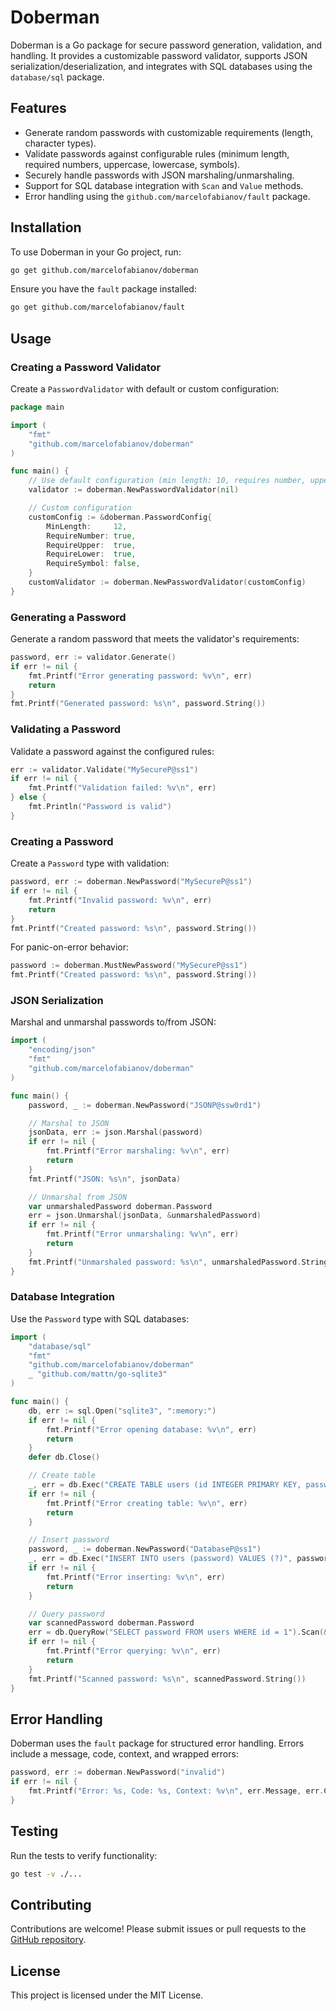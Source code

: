 # Doberman

Doberman is a Go package for secure password generation, validation, and handling. It provides a customizable password validator, supports JSON serialization/deserialization, and integrates with SQL databases using the `database/sql` package.

## Features

- Generate random passwords with customizable requirements (length, character types).
- Validate passwords against configurable rules (minimum length, required numbers, uppercase, lowercase, symbols).
- Securely handle passwords with JSON marshaling/unmarshaling.
- Support for SQL database integration with `Scan` and `Value` methods.
- Error handling using the `github.com/marcelofabianov/fault` package.

## Installation

To use Doberman in your Go project, run:

```bash
go get github.com/marcelofabianov/doberman
```

Ensure you have the `fault` package installed:

```bash
go get github.com/marcelofabianov/fault
```

## Usage

### Creating a Password Validator

Create a `PasswordValidator` with default or custom configuration:

```go
package main

import (
    "fmt"
    "github.com/marcelofabianov/doberman"
)

func main() {
    // Use default configuration (min length: 10, requires number, uppercase, lowercase, symbol)
    validator := doberman.NewPasswordValidator(nil)

    // Custom configuration
    customConfig := &doberman.PasswordConfig{
        MinLength:     12,
        RequireNumber: true,
        RequireUpper:  true,
        RequireLower:  true,
        RequireSymbol: false,
    }
    customValidator := doberman.NewPasswordValidator(customConfig)
}
```

### Generating a Password

Generate a random password that meets the validator's requirements:

```go
password, err := validator.Generate()
if err != nil {
    fmt.Printf("Error generating password: %v\n", err)
    return
}
fmt.Printf("Generated password: %s\n", password.String())
```

### Validating a Password

Validate a password against the configured rules:

```go
err := validator.Validate("MySecureP@ss1")
if err != nil {
    fmt.Printf("Validation failed: %v\n", err)
} else {
    fmt.Println("Password is valid")
}
```

### Creating a Password

Create a `Password` type with validation:

```go
password, err := doberman.NewPassword("MySecureP@ss1")
if err != nil {
    fmt.Printf("Invalid password: %v\n", err)
    return
}
fmt.Printf("Created password: %s\n", password.String())
```

For panic-on-error behavior:

```go
password := doberman.MustNewPassword("MySecureP@ss1")
fmt.Printf("Created password: %s\n", password.String())
```

### JSON Serialization

Marshal and unmarshal passwords to/from JSON:

```go
import (
    "encoding/json"
    "fmt"
    "github.com/marcelofabianov/doberman"
)

func main() {
    password, _ := doberman.NewPassword("JSONP@ssw0rd1")

    // Marshal to JSON
    jsonData, err := json.Marshal(password)
    if err != nil {
        fmt.Printf("Error marshaling: %v\n", err)
        return
    }
    fmt.Printf("JSON: %s\n", jsonData)

    // Unmarshal from JSON
    var unmarshaledPassword doberman.Password
    err = json.Unmarshal(jsonData, &unmarshaledPassword)
    if err != nil {
        fmt.Printf("Error unmarshaling: %v\n", err)
        return
    }
    fmt.Printf("Unmarshaled password: %s\n", unmarshaledPassword.String())
}
```

### Database Integration

Use the `Password` type with SQL databases:

```go
import (
    "database/sql"
    "fmt"
    "github.com/marcelofabianov/doberman"
    _ "github.com/mattn/go-sqlite3"
)

func main() {
    db, err := sql.Open("sqlite3", ":memory:")
    if err != nil {
        fmt.Printf("Error opening database: %v\n", err)
        return
    }
    defer db.Close()

    // Create table
    _, err = db.Exec("CREATE TABLE users (id INTEGER PRIMARY KEY, password TEXT)")
    if err != nil {
        fmt.Printf("Error creating table: %v\n", err)
        return
    }

    // Insert password
    password, _ := doberman.NewPassword("DatabaseP@ss1")
    _, err = db.Exec("INSERT INTO users (password) VALUES (?)", password)
    if err != nil {
        fmt.Printf("Error inserting: %v\n", err)
        return
    }

    // Query password
    var scannedPassword doberman.Password
    err = db.QueryRow("SELECT password FROM users WHERE id = 1").Scan(&scannedPassword)
    if err != nil {
        fmt.Printf("Error querying: %v\n", err)
        return
    }
    fmt.Printf("Scanned password: %s\n", scannedPassword.String())
}
```

## Error Handling

Doberman uses the `fault` package for structured error handling. Errors include a message, code, context, and wrapped errors:

```go
password, err := doberman.NewPassword("invalid")
if err != nil {
    fmt.Printf("Error: %s, Code: %s, Context: %v\n", err.Message, err.Code, err.Context)
}
```

## Testing

Run the tests to verify functionality:

```bash
go test -v ./...
```

## Contributing

Contributions are welcome! Please submit issues or pull requests to the [GitHub repository](https://github.com/marcelofabianov/doberman).

## License

This project is licensed under the MIT License.
